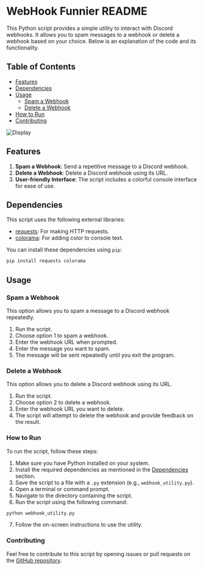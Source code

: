 # WebHook Funnier README

This Python script provides a simple utility to interact with Discord webhooks. It allows you to spam messages to a webhook or delete a webhook based on your choice. Below is an explanation of the code and its functionality.

## Table of Contents

- [Features](#features)
- [Dependencies](#dependencies)
- [Usage](#usage)
  - [Spam a Webhook](#spam-a-webhook)
  - [Delete a Webhook](#delete-a-webhook)
- [How to Run](#how-to-run)
- [Contributing](#contributing)

![Display](https://cdn.discordapp.com/attachments/1148256815897915422/1148275191911288872/display.png)

## Features

1. **Spam a Webhook**: Send a repetitive message to a Discord webhook.
2. **Delete a Webhook**: Delete a Discord webhook using its URL.
3. **User-friendly Interface**: The script includes a colorful console interface for ease of use.

## Dependencies

This script uses the following external libraries:

- [requests](https://docs.python-requests.org/en/latest/): For making HTTP requests.
- [colorama](https://pypi.org/project/colorama/): For adding color to console text.

You can install these dependencies using `pip`:

```bash
pip install requests colorama
```

## Usage

### Spam a Webhook

This option allows you to spam a message to a Discord webhook repeatedly.

1. Run the script.
2. Choose option 1 to spam a webhook.
3. Enter the webhook URL when prompted.
4. Enter the message you want to spam.
5. The message will be sent repeatedly until you exit the program.

### Delete a Webhook

This option allows you to delete a Discord webhook using its URL.

1. Run the script.
2. Choose option 2 to delete a webhook.
3. Enter the webhook URL you want to delete.
4. The script will attempt to delete the webhook and provide feedback on the result.

### How to Run

To run the script, follow these steps:

1. Make sure you have Python installed on your system.
2. Install the required dependencies as mentioned in the [Dependencies](#dependencies) section.
3. Save the script to a file with a `.py` extension (e.g., `webhook_utility.py`).
4. Open a terminal or command prompt.
5. Navigate to the directory containing the script.
6. Run the script using the following command:

```bash
python webhook_utility.py
```

7. Follow the on-screen instructions to use the utility.

### Contributing

Feel free to contribute to this script by opening issues or pull requests on the [GitHub repository](https://github.com/ShockxZZx/ShockxZZx-WebHook-Funnier).

